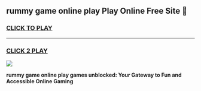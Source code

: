 
## rummy game online play Play Online Free Site 👋
<h3>
<a href="https://download.freeplayer.one?title=rummy_game_online_play&ref=21F">CLICK TO PLAY</a></h3>
<hr>

<h3>
<a href="https://download.freeplayer.one?title=rummy_game_online_play&ref=21F">CLICK 2 PLAY</a>
  
</h3>

<a href="https://download.freeplayer.one?title=rummy_game_online_play&ref=21F"><img src="https://cdnb.artstation.com/p/assets/images/images/032/539/853/original/anto-thomas-button-gif.gif"></a>


**rummy game online play games unblocked: Your Gateway to Fun and Accessible Online Gaming**
